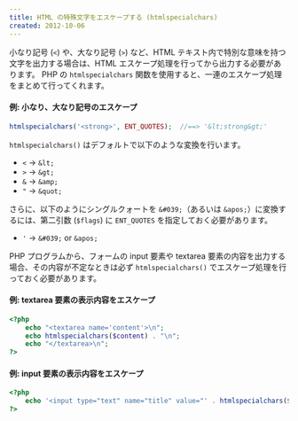 ```yaml
---
title: HTML の特殊文字をエスケープする (htmlspecialchars)
created: 2012-10-06
---
```


小なり記号 (`<`) や、大なり記号 (`>`) など、HTML テキスト内で特別な意味を持つ文字を出力する場合は、HTML エスケープ処理を行ってから出力する必要があります。
PHP の `htmlspecialchars` 関数を使用すると、一連のエスケープ処理をまとめて行ってくれます。

#### 例: 小なり、大なり記号のエスケープ

~~~ php
htmlspecialchars('<strong>', ENT_QUOTES);  //==> '&lt;strong&gt;'
~~~

`htmlspecialchars()` はデフォルトで以下のような変換を行います。

* `<` → `&lt;`
* `>` → `&gt;`
* `&` → `&amp;`
* `"` → `&quot;`

さらに、以下のようにシングルクォートを `&#039;`（あるいは `&apos;`）に変換するには、第二引数 (`$flags`) に `ENT_QUOTES` を指定しておく必要があります。

* `'` → `&#039;` or `&apos;`

PHP プログラムから、フォームの input 要素や textarea 要素の内容を出力する場合、その内容が不定なときは必ず `htmlspecialchars()` でエスケープ処理を行っておく必要があります。

#### 例: textarea 要素の表示内容をエスケープ

~~~ php
<?php
    echo "<textarea name='content'>\n";
    echo htmlspecialchars($content) . "\n";
    echo "</textarea>\n";
?>
~~~

#### 例: input 要素の表示内容をエスケープ

~~~ php
<?php
    echo '<input type="text" name="title" value="' . htmlspecialchars($title) . '" />' . "\n";
?>
~~~

